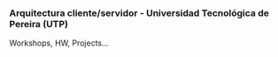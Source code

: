 <h3>Arquitectura cliente/servidor - Universidad Tecnológica de Pereira (UTP)</h3>

<p>Workshops, HW, Projects...</p>

